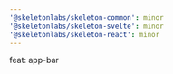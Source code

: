 ```yaml
---
'@skeletonlabs/skeleton-common': minor
'@skeletonlabs/skeleton-svelte': minor
'@skeletonlabs/skeleton-react': minor
---
```


feat: app-bar
